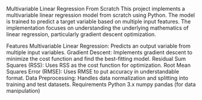 Multivariable Linear Regression From Scratch
  This project implements a multivariable linear regression model from scratch using Python. The model is trained to predict a target variable based on multiple input features. The implementation focuses on understanding the underlying mathematics of linear regression, particularly gradient descent optimization.

Features
  Multivariable Linear Regression: Predicts an output variable from multiple input variables.
  Gradient Descent: Implements gradient descent to minimize the cost function and find the best-fitting model.
  Residual Sum Squares (RSS): Uses RSS as the cost function for optimization.
  Root Mean Squares Error (RMSE): Uses RMSE to put accuracy in understandable format. 
Data Preprocessing: Handles data normalization and splitting into training and test datasets.
  Requirements
  Python 3.x
  numpy
  pandas (for data manipulation)
